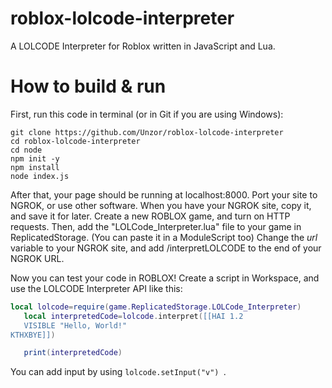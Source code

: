 # roblox-lolcode-interpreter
A LOLCODE Interpreter for Roblox written in JavaScript and Lua.

# How to build & run
First, run this code in terminal (or in Git if you are using Windows):
```
git clone https://github.com/Unzor/roblox-lolcode-interpreter
cd roblox-lolcode-interpreter
cd node
npm init -y
npm install
node index.js
```
After that, your page should be running at localhost:8000.
Port your site to NGROK, or use other software.
When you have your NGROK site, copy it, and save it for later.
Create a new ROBLOX game, and turn on HTTP requests.
Then, add the "LOLCode_Interpreter.lua" file to your game in ReplicatedStorage. (You can paste it in a ModuleScript too)
Change the _url_ variable to your NGROK site, and add /interpretLOLCODE to the end of your NGROK URL.

Now you can test your code in ROBLOX! Create a script in Workspace, and use the LOLCODE Interpreter API like this:

 ```lua
local lolcode=require(game.ReplicatedStorage.LOLCode_Interpreter)
	local interpretedCode=lolcode.interpret([[HAI 1.2
    VISIBLE "Hello, World!"
KTHXBYE]])

	print(interpretedCode)
```

You can add input by using ```lolcode.setInput("v") ```.
